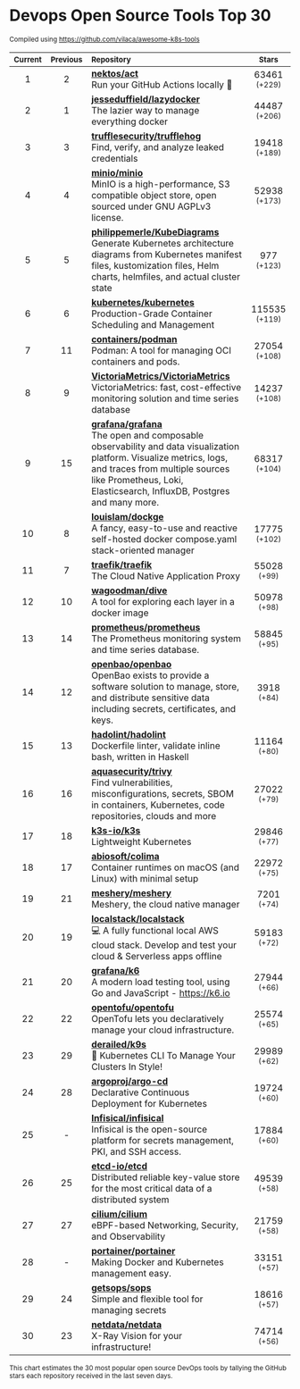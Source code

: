 # Devops Open Source Tools Top 30
<sup>Compiled using https://github.com/vilaca/awesome-k8s-tools</sup>
<div align="center">

|<sub>Current</sub>|<sub>Previous</sub>|<sub>Repository</sub>|<sub>Stars</sub>|
|:---:|:---:|:---|:---:|
|1|2|[**nektos/act**](https://github.com/nektos/act)<br/>Run your GitHub Actions locally 🚀|63461 <sup>(+229)</sup>|
|2|1|[**jesseduffield/lazydocker**](https://github.com/jesseduffield/lazydocker)<br/>The lazier way to manage everything docker|44487 <sup>(+206)</sup>|
|3|3|[**trufflesecurity/trufflehog**](https://github.com/trufflesecurity/trufflehog)<br/>Find, verify, and analyze leaked credentials|19418 <sup>(+189)</sup>|
|4|4|[**minio/minio**](https://github.com/minio/minio)<br/>MinIO is a high-performance, S3 compatible object store, open sourced under GNU AGPLv3 license.|52938 <sup>(+173)</sup>|
|5|5|[**philippemerle/KubeDiagrams**](https://github.com/philippemerle/KubeDiagrams)<br/>Generate Kubernetes architecture diagrams from Kubernetes manifest files, kustomization files, Helm charts, helmfiles, and actual cluster state|977 <sup>(+123)</sup>|
|6|6|[**kubernetes/kubernetes**](https://github.com/kubernetes/kubernetes)<br/>Production-Grade Container Scheduling and Management|115535 <sup>(+119)</sup>|
|7|11|[**containers/podman**](https://github.com/containers/podman)<br/>Podman: A tool for managing OCI containers and pods.|27054 <sup>(+108)</sup>|
|8|9|[**VictoriaMetrics/VictoriaMetrics**](https://github.com/VictoriaMetrics/VictoriaMetrics)<br/>VictoriaMetrics: fast, cost-effective monitoring solution and time series database|14237 <sup>(+108)</sup>|
|9|15|[**grafana/grafana**](https://github.com/grafana/grafana)<br/>The open and composable observability and data visualization platform. Visualize metrics, logs, and traces from multiple sources like Prometheus, Loki, Elasticsearch, InfluxDB, Postgres and many more. |68317 <sup>(+104)</sup>|
|10|8|[**louislam/dockge**](https://github.com/louislam/dockge)<br/>A fancy, easy-to-use and reactive self-hosted docker compose.yaml stack-oriented manager|17775 <sup>(+102)</sup>|
|11|7|[**traefik/traefik**](https://github.com/traefik/traefik)<br/>The Cloud Native Application Proxy|55028 <sup>(+99)</sup>|
|12|10|[**wagoodman/dive**](https://github.com/wagoodman/dive)<br/>A tool for exploring each layer in a docker image|50978 <sup>(+98)</sup>|
|13|14|[**prometheus/prometheus**](https://github.com/prometheus/prometheus)<br/>The Prometheus monitoring system and time series database.|58845 <sup>(+95)</sup>|
|14|12|[**openbao/openbao**](https://github.com/openbao/openbao)<br/>OpenBao exists to provide a software solution to manage, store, and distribute sensitive data including secrets, certificates, and keys.|3918 <sup>(+84)</sup>|
|15|13|[**hadolint/hadolint**](https://github.com/hadolint/hadolint)<br/>Dockerfile linter, validate inline bash, written in Haskell|11164 <sup>(+80)</sup>|
|16|16|[**aquasecurity/trivy**](https://github.com/aquasecurity/trivy)<br/>Find vulnerabilities, misconfigurations, secrets, SBOM in containers, Kubernetes, code repositories, clouds and more|27022 <sup>(+79)</sup>|
|17|18|[**k3s-io/k3s**](https://github.com/k3s-io/k3s)<br/>Lightweight Kubernetes|29846 <sup>(+77)</sup>|
|18|17|[**abiosoft/colima**](https://github.com/abiosoft/colima)<br/>Container runtimes on macOS (and Linux) with minimal setup|22972 <sup>(+75)</sup>|
|19|21|[**meshery/meshery**](https://github.com/meshery/meshery)<br/>Meshery, the cloud native manager|7201 <sup>(+74)</sup>|
|20|19|[**localstack/localstack**](https://github.com/localstack/localstack)<br/>💻 A fully functional local AWS cloud stack. Develop and test your cloud & Serverless apps offline|59183 <sup>(+72)</sup>|
|21|20|[**grafana/k6**](https://github.com/grafana/k6)<br/>A modern load testing tool, using Go and JavaScript - https://k6.io|27944 <sup>(+66)</sup>|
|22|22|[**opentofu/opentofu**](https://github.com/opentofu/opentofu)<br/>OpenTofu lets you declaratively manage your cloud infrastructure.|25574 <sup>(+65)</sup>|
|23|29|[**derailed/k9s**](https://github.com/derailed/k9s)<br/>🐶 Kubernetes CLI To Manage Your Clusters In Style!|29989 <sup>(+62)</sup>|
|24|28|[**argoproj/argo-cd**](https://github.com/argoproj/argo-cd)<br/>Declarative Continuous Deployment for Kubernetes|19724 <sup>(+60)</sup>|
|25|-|[**Infisical/infisical**](https://github.com/Infisical/infisical)<br/>Infisical is the open-source platform for secrets management, PKI, and SSH access.|17884 <sup>(+60)</sup>|
|26|25|[**etcd-io/etcd**](https://github.com/etcd-io/etcd)<br/>Distributed reliable key-value store for the most critical data of a distributed system|49539 <sup>(+58)</sup>|
|27|27|[**cilium/cilium**](https://github.com/cilium/cilium)<br/>eBPF-based Networking, Security, and Observability|21759 <sup>(+58)</sup>|
|28|-|[**portainer/portainer**](https://github.com/portainer/portainer)<br/>Making Docker and Kubernetes management easy.|33151 <sup>(+57)</sup>|
|29|24|[**getsops/sops**](https://github.com/getsops/sops)<br/>Simple and flexible tool for managing secrets|18616 <sup>(+57)</sup>|
|30|23|[**netdata/netdata**](https://github.com/netdata/netdata)<br/>X-Ray Vision for your infrastructure!|74714 <sup>(+56)</sup>|


</div>

<sub>This chart estimates the 30 most popular open source DevOps tools by tallying the GitHub stars each repository received in the last seven days.</sub>
